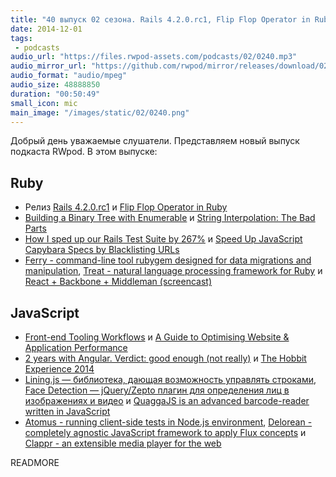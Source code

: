 ```yaml
---
title: "40 выпуск 02 сезона. Rails 4.2.0.rc1, Flip Flop Operator in Ruby, Ferry, Front-end Tooling Workflows, 2 years with Angular и прочее"
date: 2014-12-01
tags:
 - podcasts
audio_url: "https://files.rwpod-assets.com/podcasts/02/0240.mp3"
audio_mirror_url: "https://github.com/rwpod/mirror/releases/download/02.40/0240.mp3"
audio_format: "audio/mpeg"
audio_size: 48888850
duration: "00:50:49"
small_icon: mic
main_image: "/images/static/02/0240.png"
---
```


Добрый день уважаемые слушатели. Представляем новый выпуск подкаста RWpod. В этом выпуске:

## Ruby

 - Релиз [Rails 4.2.0.rc1](http://weblog.rubyonrails.org/2014/11/28/Rails-4-2-0-rc1-has-been-released/) и [Flip Flop Operator in Ruby](http://nithinbekal.com/posts/ruby-flip-flop/)
 - [Building a Binary Tree with Enumerable](https://www.mikeperham.com/2014/11/26/building-a-binary-tree-with-enumerable/) и [String Interpolation: The Bad Parts](http://collectiveidea.com/blog/archives/2014/11/25/string-interpolation-the-bad-parts/)
 - [How I sped up our Rails Test Suite by 267%](http://blog.codeship.com/faster-rails-tests/) и [Speed Up JavaScript Capybara Specs by Blacklisting URLs](http://robots.thoughtbot.com/speed-up-javascript-capybara-specs-by-blacklisting-urls)
 - [Ferry - command-line tool rubygem designed for data migrations and manipulation](http://cmu-is-projects.github.io/ferry/), [Treat - natural language processing framework for Ruby](https://github.com/louismullie/treat) и [React + Backbone + Middleman (screencast)](https://www.youtube.com/watch?v=iul1fWHVU6A)

## JavaScript

 - [Front-end Tooling Workflows](https://speakerdeck.com/addyosmani/front-end-tooling-workflows) и [A Guide to Optimising Website & Application Performance](https://cdnify.com/discover/web-performance-guide)
 - [2 years with Angular. Verdict: good enough (not really)](http://www.fse.guru/2-years-with-angular) и [The Hobbit Experience 2014](http://www.html5rocks.com/en/tutorials/casestudies/hobbit2014/)
 - [Lining.js — библиотека, дающая возможность управлять строками](http://zencode.in/lining.js/), [Face Detection — jQuery/Zepto плагин для определения лиц в изображениях и видео](http://facedetection.jaysalvat.com/) и [QuaggaJS is an advanced barcode-reader written in JavaScript](http://serratus.github.io/quaggaJS/)
 - [Atomus - running client-side tests in Node.js environment](https://github.com/krasimir/atomus), [Delorean - completely agnostic JavaScript framework to apply Flux concepts](http://deloreanjs.com/) и [Clappr - an extensible media player for the web](https://github.com/globocom/clappr)


READMORE


